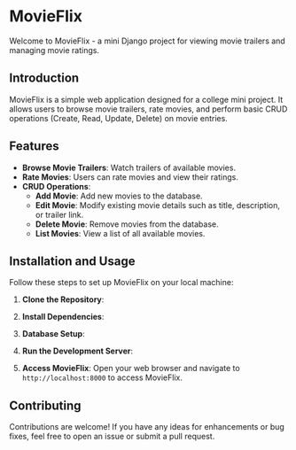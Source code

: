 # MovieFlix

Welcome to MovieFlix - a mini Django project for viewing movie trailers and managing movie ratings.

## Introduction

MovieFlix is a simple web application designed for a college mini project. It allows users to browse movie trailers, rate movies, and perform basic CRUD operations (Create, Read, Update, Delete) on movie entries.

## Features

- **Browse Movie Trailers**: Watch trailers of available movies.
- **Rate Movies**: Users can rate movies and view their ratings.
- **CRUD Operations**:
  - **Add Movie**: Add new movies to the database.
  - **Edit Movie**: Modify existing movie details such as title, description, or trailer link.
  - **Delete Movie**: Remove movies from the database.
  - **List Movies**: View a list of all available movies.

## Installation and Usage

Follow these steps to set up MovieFlix on your local machine:

1. **Clone the Repository**: 

2. **Install Dependencies**:

3. **Database Setup**:

4. **Run the Development Server**:

5. **Access MovieFlix**:
Open your web browser and navigate to `http://localhost:8000` to access MovieFlix.

## Contributing

Contributions are welcome! If you have any ideas for enhancements or bug fixes, feel free to open an issue or submit a pull request.
